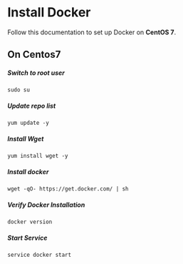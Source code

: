 # Install Docker
Follow this documentation to set up Docker on __CentOS 7__.


## On Centos7

##### Switch to root user


```
sudo su
```


##### Update repo list


```
yum update -y
```


##### Install Wget

```
yum install wget -y
```


##### Install docker

```
wget -qO- https://get.docker.com/ | sh 
```


##### Verify Docker Installation

```
docker version
```

##### Start Service

```
service docker start
```
